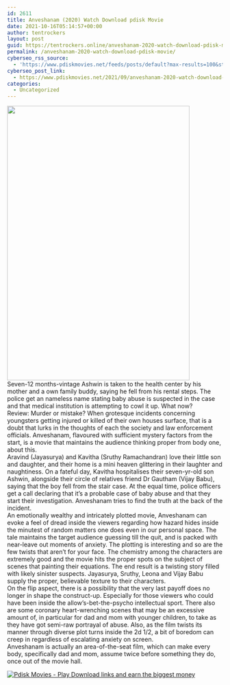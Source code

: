 ```yaml
---
id: 2611
title: Anveshanam (2020) Watch Download pdisk Movie
date: 2021-10-16T05:14:57+00:00
author: tentrockers
layout: post
guid: https://tentrockers.online/anveshanam-2020-watch-download-pdisk-movie/
permalink: /anveshanam-2020-watch-download-pdisk-movie/
cyberseo_rss_source:
  - 'https://www.pdiskmovies.net/feeds/posts/default?max-results=100&start-index=401'
cyberseo_post_link:
  - https://www.pdiskmovies.net/2021/09/anveshanam-2020-watch-download-pdisk.html
categories:
  - Uncategorized
---
```

<div class="separator">
  <a href="https://1.bp.blogspot.com/--NHEhFCf0HQ/YUIt4QFtWAI/AAAAAAAAAIM/ep7nlttUMk0fHJohECEKSNAKi5OPlanXQCLcBGAsYHQ/s960/vsd.jpg" imageanchor="1"><img loading="lazy" border="0" data-original-height="960" data-original-width="640" height="640" src="https://1.bp.blogspot.com/--NHEhFCf0HQ/YUIt4QFtWAI/AAAAAAAAAIM/ep7nlttUMk0fHJohECEKSNAKi5OPlanXQCLcBGAsYHQ/w426-h640/vsd.jpg" width="426" /></a>
</div>



<div>
  <div>
    <span>Seven-12 months-vintage Ashwin is taken to the health center by his mother and a own family buddy, saying he fell from his rental steps. The police get an nameless name stating baby abuse is suspected in the case and that medical institution is attempting to cowl it up. What now?</span>
  </div>
  
  <div>
    <span>Review: Murder or mistake? When grotesque incidents concerning youngsters getting injured or killed of their own houses surface, that is a doubt that lurks in the thoughts of each the society and law enforcement officials. Anveshanam, flavoured with sufficient mystery factors from the start, is a movie that maintains the audience thinking proper from body one, about this.</span>
  </div>
  
  <div>
    <span>Aravind (Jayasurya) and Kavitha (Sruthy Ramachandran) love their little son and daughter, and their home is a mini heaven glittering in their laughter and naughtiness. On a fateful day, Kavitha hospitalises their seven-yr-old son Ashwin, alongside their circle of relatives friend Dr Gautham (Vijay Babu), saying that the boy fell from the stair case. At the equal time, police officers get a call declaring that it’s a probable case of baby abuse and that they start their investigation. Anveshanam tries to find the truth at the back of the incident.</span>
  </div>
  
  <div>
    <span>An emotionally wealthy and intricately plotted movie, Anveshanam can evoke a feel of dread inside the viewers regarding how hazard hides inside the minutest of random matters one does even in our personal space. The tale maintains the target audience guessing till the quit, and is packed with near-leave out moments of anxiety. The plotting is interesting and so are the few twists that aren’t for your face. The chemistry among the characters are extremely good and the movie hits the proper spots on the subject of scenes that painting their equations. The end result is a twisting story filled with likely sinister suspects. Jayasurya, Sruthy, Leona and Vijay Babu supply the proper, believable texture to their characters.</span>
  </div>
  
  <div>
    <span>On the flip aspect, there is a possibility that the very last payoff does no longer in shape the construct-up. Especially for those viewers who could have been inside the allow’s-bet-the-psycho intellectual sport. There also are some coronary heart-wrenching scenes that may be an excessive amount of, in particular for dad and mom with younger children, to take as they have got semi-raw portrayal of abuse. Also, as the film twists its manner through diverse plot turns inside the 2d 1/2, a bit of boredom can creep in regardless of escalating anxiety on screen.</span>
  </div>
  
  <div>
    <span>Anveshanam is actually an area-of-the-seat film, which can make every body, specifically dad and mom, assume twice before something they do, once out of the movie hall.</span>
  </div>
</div>

[![](https://1.bp.blogspot.com/-KJZYdQTn3nw/YS8VdIdXMyI/AAAAAAAAaw4/BR8dsGkpxw0T8C_4G4ALfMA7cP79KN3kwCLcBGAsYHQ/w400-h58/play_download_buttuons-removebg-preview.png "Pdisk Movies - Play Download links and earn the biggest money")](https://pdisklink.com/1/bnYybDMxMDAwZm05?dn=1)